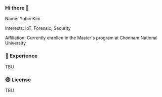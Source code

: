 ### Hi there 👋

Name: Yubin Kim

Interests: IoT, Forensic, Security

Affiliation: Currently enrolled in the Master's program at Chonnam National University



### 🌱 Experience 

TBU

### 😄 License

TBU

<!--
**kingyoubin/kingyoubin** is a ✨ _special_ ✨ repository because its `README.md` (this file) appears on your GitHub profile.

Here are some ideas to get you started:

- 🔭 I’m currently working on ...
- 🌱 I’m currently learning ...
- 👯 I’m looking to collaborate on ...
- 🤔 I’m looking for help with ...
- 💬 Ask me about ...
- 📫 How to reach me: ...
- 😄 Pronouns: ...
- ⚡ Fun fact: ...
-->
